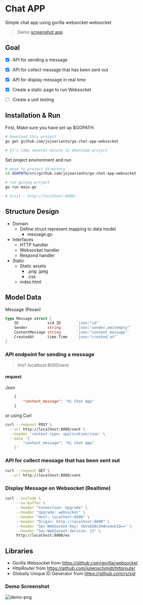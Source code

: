 # Chat APP

Simple chat app using gorilla websocket websocket

> Demo [screenshot app](#demo-screenshot) 

## Goal

- [X] API for sending a message
- [X] API for collect message that has been sent out
- [X] API for display message in real time
- [X] Create a static page to run Websocket
- [ ] Create a unit testing


## Installation & Run

First, Make sure you have set up \$GOPATH.

```bash
# Download this project
go get github.com/jojoarianto/go-chat-app-websocket

# It's take several minute to download project
```

Set project environment and run

```bash
# move to project directory
cd $GOPATH/src/github.com/jojoarianto/go-chat-app-websocket

# run golang project
go run main.go

# Visit : http://localhost:8000/
```

## Structure Design

- Domain
  - Define struct represent mapping to data model
      - message.go
- Interfaces
  - HTTP handler
  - Websocket handler
  - Respond handler
- Static
  - Static assets
      - .png .jpeg
      - .css 
  - index.html

## Model Data
Message (Pesan)
```go 
type Message struct {
	ID             xid.ID       `json:"id"`
	Sender         string       `json:"sender,omitempty"`
	ContentMessage string       `json:"content_message"`
	CreatedAt      time.Time    `json:"created_at"`
}
```

### API endpoint for sending a message

> `POST` localhost:8000/sent

#### request

Json 
```json
    {
        "content_message": "Hi Chat App"
    }
```

or using Curl

```bash
curl --request POST \
  --url http://localhost:8000/sent \
  --header 'content-type: application/json' \
  --data '{
  	    "content_message": "Hi Chat App"
    }'
```

### API for collect message that has been sent out

```bash
curl --request GET \
  --url http://localhost:8000/sent
```

### Display Message on Websocket (Realtime)

```bash
curl --include \
     --no-buffer \
     --header "Connection: Upgrade" \
     --header "Upgrade: websocket" \
     --header "Host: localhost:8000" \
     --header "Origin: http://localhost:8000" \
     --header "Sec-WebSocket-Key: SGVsbG8sIHdvcmxkIQ==" \
     --header "Sec-WebSocket-Version: 13" \
     http://localhost:8000/ws
```

## Libraries
- Gorilla Websocket from https://github.com/gorilla/websocket
- HttpRouter from https://github.com/julienschmidt/httprouter
- Globally Unique ID Generator from https://github.com/rs/xid

### Demo Screenshot

![demo-png](https://user-images.githubusercontent.com/5858756/52549176-79d10880-2e04-11e9-9c09-902bf5db00bb.png)

